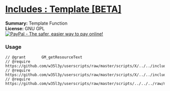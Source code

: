 
# [Includes : Template [BETA]](.)

**Summary:** Template Function<br />
**License:** GNU GPL<br />
[![PayPal - The safer, easier way to pay online!](https://www.paypalobjects.com/en_US/i/btn/btn_donate_SM.gif "PayPal - The safer, easier way to pay online!")](http://goo.gl/Fv19S)
### Usage
```
// @grant		GM_getResourceText
// @require		https://github.com/w35l3y/userscripts/raw/master/scripts/X/../../includes/Includes_Notify/292725.user.js
// @require		https://github.com/w35l3y/userscripts/raw/master/scripts/X/../../includes/Includes_Assert/288385.user.js
// @require		https://github.com/w35l3y/userscripts/raw/master/scripts/../../../raw/master/includes/Includes_Template_[BETA]/176400.user.js
```

